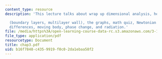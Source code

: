 ```yaml
---
content_type: resource
description: 'This lecture talks about wrap up dimensional analysis, heat conduction

  (boundary layers, multilayer wall), the graphs, math quiz, Newtonian Cooling, finite
  differences, moving body, phase change, and radiation.'
file: /media/https%3A/open-learning-course-data-rc.s3.amazonaws.com/3-185-transport-phenomena-in-materials-engineering-fall-2003/b16f7848c4359919f0c02da1ebaa58f2_chap3.pdf
file_type: application/pdf
resourcetype: Document
title: chap3.pdf
uid: b16f7848-c435-9919-f0c0-2da1ebaa58f2
---
```

